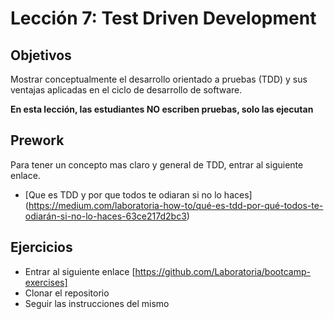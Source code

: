 # Lección 7: Test Driven Development

## Objetivos
Mostrar conceptualmente el desarrollo orientado a pruebas (TDD) y sus ventajas aplicadas en el ciclo de desarrollo de software.

__En esta lección, las estudiantes NO escriben pruebas, solo las ejecutan__

## Prework
Para tener un concepto mas claro y general de TDD, entrar al siguiente enlace.
- [Que es TDD y por que todos te odiaran si no lo haces] (https://medium.com/laboratoria-how-to/qué-es-tdd-por-qué-todos-te-odiarán-si-no-lo-haces-63ce217d2bc3)


## Ejercicios
- Entrar al siguiente enlace [https://github.com/Laboratoria/bootcamp-exercises]
- Clonar el repositorio
- Seguir las instrucciones del mismo
